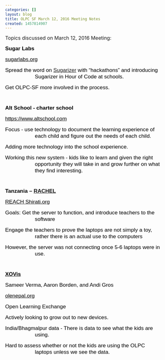 ```yaml
---
categories: []
layout: blog
title: OLPC SF March 12, 2016 Meeting Notes
created: 1457814907
---
```

<p style="margin-bottom: 0in"><span style="font-size:16px;">Topics discussed on March 12, 2016 Meeting: </span></p>
<p style="margin-bottom: 0in"><strong><font color="#000000"><font face="Helvetica, sans-serif"><font style="font-size: 13pt">Sugar Labs</font></font></font></strong></p>
<p style="margin-left: 1in; text-indent: -1in; margin-bottom: 0in"><a href="http://sugarlabs.org"><font color="#000000"><font face="Helvetica, sans-serif"><font style="font-size: 13pt">sugarlabs.org</font></font></font></a></p>
<p style="margin-left: 1in; text-indent: -1in; margin-bottom: 0in"><font color="#000000"><font face="Helvetica, sans-serif"><font style="font-size: 13pt">Spread the word on <a href="http://sugarizer.org">Sugarizer</a> with &ldquo;hackathons&rdquo; and introducing Sugarizer in Hour of Code at schools.</font></font></font></p>
<p style="margin-left: 1in; text-indent: -1in; margin-bottom: 0in"><font color="#000000"><font face="Helvetica, sans-serif"><font style="font-size: 13pt">Get OLPC-SF more involved in the process.</font></font></font></p>
<p style="margin-left: 1in; text-indent: -1in; margin-bottom: 0in">&nbsp;</p>
<p style="margin-left: 1in; text-indent: -1in; margin-bottom: 0in"><strong><font color="#000000"><font face="Helvetica, sans-serif"><font style="font-size: 13pt">Alt School - charter school</font></font></font></strong></p>
<p style="margin-left: 1in; text-indent: -1in; margin-bottom: 0in"><a href="https://www.altschool.com"><font color="#000000"><font face="Helvetica, sans-serif"><font style="font-size: 13pt">https://www.altschool.com</font></font></font></a></p>
<p style="margin-left: 1in; text-indent: -1in; margin-bottom: 0in"><font color="#000000"><font face="Helvetica, sans-serif"><font style="font-size: 13pt">Focus - use technology to document the learning experience of each child and figure out the needs of each child.&nbsp;</font></font></font></p>
<p style="margin-left: 1in; text-indent: -1in; margin-bottom: 0in"><font color="#000000"><font face="Helvetica, sans-serif"><font style="font-size: 13pt">Adding more technology into the school experience.</font></font></font></p>
<p style="margin-left: 1in; text-indent: -1in; margin-bottom: 0in"><font color="#000000"><font face="Helvetica, sans-serif"><font style="font-size: 13pt">Working this new system - kids like to learn and given the right opportunity they will take in and grow further on what they find interesting.</font></font></font></p>
<p style="margin-left: 1in; text-indent: -1in; margin-bottom: 0in">&nbsp;</p>
<p style="margin-left: 1in; text-indent: -1in; margin-bottom: 0in"><strong><font color="#000000"><font face="Helvetica, sans-serif"><font style="font-size: 13pt">Tanzania &ndash; <a href="https://racheloffline.org/">RACHEL</a></font></font></font></strong></p>
<p style="margin-left: 1in; text-indent: -1in; margin-bottom: 0in"><a href="http://www.reachshirati.org/"><font color="#000000"><font face="Helvetica, sans-serif"><font style="font-size: 13pt">REACH Shirati.org</font></font></font></a></p>
<p style="margin-left: 1in; text-indent: -1in; margin-bottom: 0in"><font color="#000000"><font face="Helvetica, sans-serif"><font style="font-size: 13pt">Goals: Get the server to function, and introduce teachers to the software</font></font></font></p>
<p style="margin-left: 1in; text-indent: -1in; margin-bottom: 0in"><font color="#000000"><font face="Helvetica, sans-serif"><font style="font-size: 13pt">Engage the teachers to prove the laptops are not simply a toy, rather there is an actual use to the computers</font></font></font></p>
<p style="margin-left: 1in; text-indent: -1in; margin-bottom: 0in"><font color="#000000"><font face="Helvetica, sans-serif"><font style="font-size: 13pt">However, the server was not connecting once 5-6 laptops were in use.</font></font></font></p>
<p style="margin-left: 1in; text-indent: -1in; margin-bottom: 0in">&nbsp;</p>
<p style="margin-left: 1in; text-indent: -1in; margin-bottom: 0in"><a href="http://www.slideshare.net/sverma/xovis-analyticsvisualizationsugarolpc-36184541"><strong><font color="#000000"><font face="Helvetica, sans-serif"><font style="font-size: 13pt">XOVis</font></font></font></strong></a></p>
<p style="margin-left: 1in; text-indent: -1in; margin-bottom: 0in"><font color="#000000"><font face="Helvetica, sans-serif"><font style="font-size: 13pt">Sameer Verma, Aaron Borden, and Andi Gros</font></font></font></p>
<p style="margin-left: 1in; text-indent: -1in; margin-bottom: 0in"><a href="http://olenepal.org"><font color="#000000"><font face="Helvetica, sans-serif"><font style="font-size: 13pt">olenepal.org</font></font></font></a></p>
<p style="margin-left: 1in; text-indent: -1in; margin-bottom: 0in"><font color="#000000"><font face="Helvetica, sans-serif"><font style="font-size: 13pt">Open Learning Exchange</font></font></font></p>
<p style="margin-left: 1in; text-indent: -1in; margin-bottom: 0in"><font color="#000000"><font face="Helvetica, sans-serif"><font style="font-size: 13pt">Actively looking to grow out to new devices.</font></font></font></p>
<p style="margin-left: 1in; text-indent: -1in; margin-bottom: 0in"><font color="#000000"><font face="Helvetica, sans-serif"><font style="font-size: 13pt">India/Bhagmalpur data</font></font></font><font color="#000000"><font face="Helvetica, sans-serif"><font style="font-size: 13pt"> - There is data to see what the kids are using.</font></font></font></p>
<p style="margin-left: 1in; text-indent: -1in; margin-bottom: 0in"><font color="#000000"><font face="Helvetica, sans-serif"><font style="font-size: 13pt">Hard to assess whether or not the kids are using the OLPC laptops unless we see the data.</font></font></font></p>

